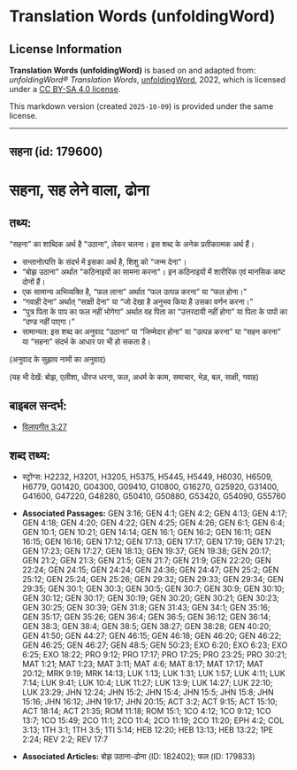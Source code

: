 # Translation Words (unfoldingWord)

## License Information

**Translation Words (unfoldingWord)** is based on and adapted from: _unfoldingWord® Translation Words_, [unfoldingWord](https://unfoldingword.org/utw), 2022, which is licensed under a [CC BY-SA 4.0 license](https://creativecommons.org/licenses/by-sa/4.0/legalcode.en).

This markdown version (created `2025-10-09`) is provided under the same license.



--------------------------------

## सहना (id: 179600)

सहना, सह लेने वाला, ढोना
========================

तथ्य:
-----

“सहना” का शाब्दिक अर्थ है "उठाना", लेकर चलना। इस शब्द के अनेक प्रतीकात्मक अर्थ हैं।

* सन्तानोत्पत्ति के संदर्भ में इसका अर्थ है, शिशु को "जन्म देना"।
* “बोझ उठाना” अर्थात "कठिनाइयों का सामना करना"। इन कठिनाइयों में शारीरिक एवं मानसिक कष्ट दोनों हैं।
* एक सामान्य अभिव्यक्ति है, “फल लाना” अर्थात “फल उत्पन्न करना” या “फल होना।”
* “गवाही देना” अर्थात् “साक्षी देना” या “जो देखा है अनुभव किया है उसका वर्णन करना।”
* “पुत्र पिता के पाप का फल नहीं भोगेगा” अर्थात वह पिता का “उत्तरदायी नहीं होगा” या पिता के पापों का “दण्ड नहीं पाएगा।”
* सामान्यत: इस शब्द का अनुवाद “उठाना” या “जिम्मेदार होना” या “उत्पन्न करना” या “सहन करना” या “सहना” संदर्भ के आधार पर भी हो सकता है।

(अनुवाद के सुझाव नामों का अनुवाद)

(यह भी देखें: बोझ, एलीशा, धीरज धरना, फल, अधर्म के काम, समाचार, भेड़, बल, साक्षी, गवाह)

बाइबल सन्दर्भ:
--------------

* [विलापगीत 3:27](https://ref.ly/Lam3:27)

शब्द तथ्य:
----------

* स्ट्रोंग्स: H2232, H3201, H3205, H5375, H5445, H5449, H6030, H6509, H6779, G01420, G04300, G09410, G10800, G16270, G25920, G31400, G41600, G47220, G48280, G50410, G50880, G53420, G54090, G55760

* **Associated Passages:** GEN 3:16; GEN 4:1; GEN 4:2; GEN 4:13; GEN 4:17; GEN 4:18; GEN 4:20; GEN 4:22; GEN 4:25; GEN 4:26; GEN 6:1; GEN 6:4; GEN 10:1; GEN 10:21; GEN 14:14; GEN 16:1; GEN 16:2; GEN 16:11; GEN 16:15; GEN 16:16; GEN 17:12; GEN 17:13; GEN 17:17; GEN 17:19; GEN 17:21; GEN 17:23; GEN 17:27; GEN 18:13; GEN 19:37; GEN 19:38; GEN 20:17; GEN 21:2; GEN 21:3; GEN 21:5; GEN 21:7; GEN 21:9; GEN 22:20; GEN 22:24; GEN 24:15; GEN 24:24; GEN 24:36; GEN 24:47; GEN 25:2; GEN 25:12; GEN 25:24; GEN 25:26; GEN 29:32; GEN 29:33; GEN 29:34; GEN 29:35; GEN 30:1; GEN 30:3; GEN 30:5; GEN 30:7; GEN 30:9; GEN 30:10; GEN 30:12; GEN 30:17; GEN 30:19; GEN 30:20; GEN 30:21; GEN 30:23; GEN 30:25; GEN 30:39; GEN 31:8; GEN 31:43; GEN 34:1; GEN 35:16; GEN 35:17; GEN 35:26; GEN 36:4; GEN 36:5; GEN 36:12; GEN 36:14; GEN 38:3; GEN 38:4; GEN 38:5; GEN 38:27; GEN 38:28; GEN 40:20; GEN 41:50; GEN 44:27; GEN 46:15; GEN 46:18; GEN 46:20; GEN 46:22; GEN 46:25; GEN 46:27; GEN 48:5; GEN 50:23; EXO 6:20; EXO 6:23; EXO 6:25; EXO 18:22; PRO 9:12; PRO 17:17; PRO 17:25; PRO 23:25; PRO 30:21; MAT 1:21; MAT 1:23; MAT 3:11; MAT 4:6; MAT 8:17; MAT 17:17; MAT 20:12; MRK 9:19; MRK 14:13; LUK 1:13; LUK 1:31; LUK 1:57; LUK 4:11; LUK 7:14; LUK 9:41; LUK 10:4; LUK 11:27; LUK 13:9; LUK 14:27; LUK 22:10; LUK 23:29; JHN 12:24; JHN 15:2; JHN 15:4; JHN 15:5; JHN 15:8; JHN 15:16; JHN 16:12; JHN 19:17; JHN 20:15; ACT 3:2; ACT 9:15; ACT 15:10; ACT 18:14; ACT 21:35; ROM 11:18; ROM 15:1; 1CO 4:12; 1CO 9:12; 1CO 13:7; 1CO 15:49; 2CO 11:1; 2CO 11:4; 2CO 11:19; 2CO 11:20; EPH 4:2; COL 3:13; 1TH 3:1; 1TH 3:5; 1TI 5:14; HEB 12:20; HEB 13:13; HEB 13:22; 1PE 2:24; REV 2:2; REV 17:7
* **Associated Articles:** बोझ उठाना-ढोना (ID: 182402); फल (ID: 179833)

